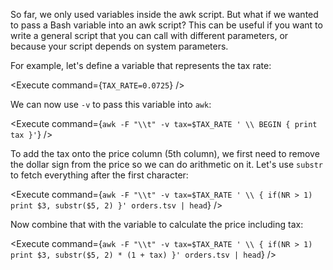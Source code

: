 <script>
import Execute from "$components/Execute.svelte";
</script>

So far, we only used variables inside the awk script. But what if we wanted to pass a Bash variable into an awk script? This can be useful if you want to write a general script that you can call with different parameters, or because your script depends on system parameters.

For example, let's define a variable that represents the tax rate:

<Execute command={`TAX_RATE=0.0725`} />

We can now use `-v` to pass this variable into `awk`:

<Execute command={`awk -F "\\t" -v tax=$TAX_RATE ' \\ BEGIN { print tax }'`} />

To add the tax onto the price column (5th column), we first need to remove the dollar sign from the price so we can do arithmetic on it. Let's use `substr` to fetch everything after the first character:

<Execute command={`awk -F "\\t" -v tax=$TAX_RATE ' \\ { if(NR > 1) print $3, substr($5, 2) }' orders.tsv | head`} />

Now combine that with the variable to calculate the price including tax:

<Execute command={`awk -F "\\t" -v tax=$TAX_RATE ' \\ { if(NR > 1) print $3, substr($5, 2) * (1 + tax) }' orders.tsv | head`} />
